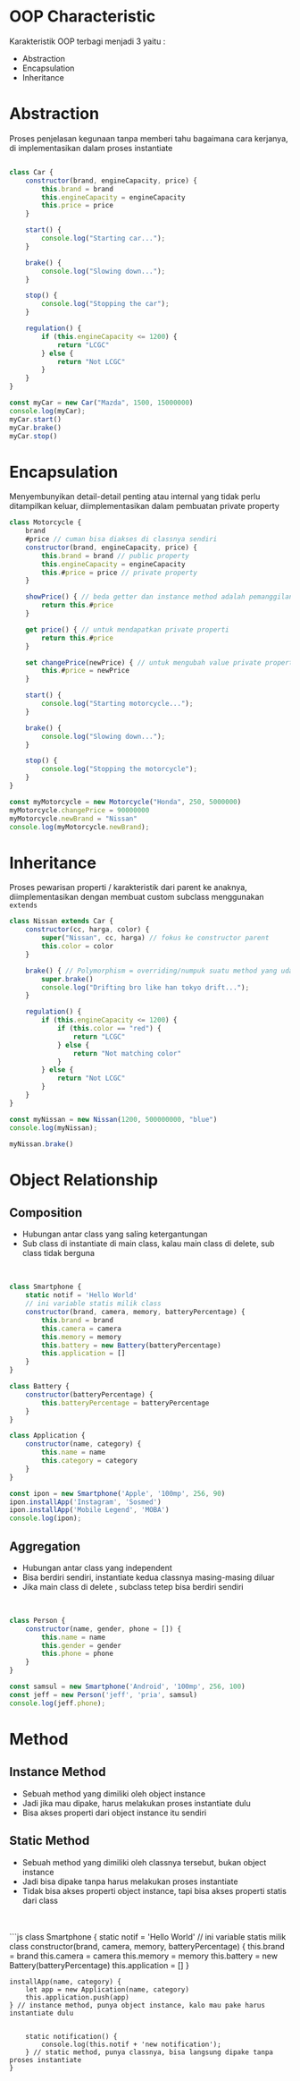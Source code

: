 # OOP Characteristic
Karakteristik OOP terbagi menjadi 3 yaitu : 
- Abstraction
- Encapsulation
- Inheritance

# Abstraction
Proses penjelasan kegunaan tanpa memberi tahu bagaimana cara kerjanya, di implementasikan dalam proses instantiate
```js

class Car {
    constructor(brand, engineCapacity, price) {
        this.brand = brand
        this.engineCapacity = engineCapacity
        this.price = price
    }

    start() {
        console.log("Starting car...");
    }

    brake() {
        console.log("Slowing down...");
    }

    stop() {
        console.log("Stopping the car");
    }

    regulation() {
        if (this.engineCapacity <= 1200) {
            return "LCGC"
        } else {
            return "Not LCGC"
        }
    }
}

const myCar = new Car("Mazda", 1500, 15000000)
console.log(myCar);
myCar.start()
myCar.brake()
myCar.stop()
```

# Encapsulation
Menyembunyikan detail-detail penting atau internal yang tidak perlu ditampilkan keluar, diimplementasikan dalam pembuatan private property
```js
class Motorcycle {
    brand
    #price // cuman bisa diakses di classnya sendiri
    constructor(brand, engineCapacity, price) {
        this.brand = brand // public property
        this.engineCapacity = engineCapacity
        this.#price = price // private property
    }

    showPrice() { // beda getter dan instance method adalah pemanggilannya, instance method harus di invoke
        return this.#price
    }

    get price() { // untuk mendapatkan private properti
        return this.#price
    }

    set changePrice(newPrice) { // untuk mengubah value private properti
        this.#price = newPrice
    }

    start() {
        console.log("Starting motorcycle...");
    }

    brake() {
        console.log("Slowing down...");
    }

    stop() {
        console.log("Stopping the motorcycle");
    }
}

const myMotorcycle = new Motorcycle("Honda", 250, 5000000)
myMotorcycle.changePrice = 90000000
myMotorcycle.newBrand = "Nissan"
console.log(myMotorcycle.newBrand);
```

# Inheritance
Proses pewarisan properti / karakteristik dari parent ke anaknya, diimplementasikan dengan membuat custom subclass menggunakan ``extends``
```js
class Nissan extends Car {
    constructor(cc, harga, color) {
        super("Nissan", cc, harga) // fokus ke constructor parent
        this.color = color
    }

    brake() { // Polymorphism = overriding/numpuk suatu method yang udah ada di parent
        super.brake()
        console.log("Drifting bro like han tokyo drift...");
    }

    regulation() {
        if (this.engineCapacity <= 1200) {
            if (this.color == "red") {
                return "LCGC"
            } else {
                return "Not matching color"
            }
        } else {
            return "Not LCGC"
        }
    }
}

const myNissan = new Nissan(1200, 500000000, "blue")
console.log(myNissan);

myNissan.brake()
```

# Object Relationship
## Composition
- Hubungan antar class yang saling ketergantungan
- Sub class di instantiate di main class, kalau main class di delete, sub class tidak berguna
<br>

```js
class Smartphone {
    static notif = 'Hello World'
    // ini variable statis milik class
    constructor(brand, camera, memory, batteryPercentage) {
        this.brand = brand
        this.camera = camera
        this.memory = memory
        this.battery = new Battery(batteryPercentage)
        this.application = []
    }
}

class Battery {
    constructor(batteryPercentage) {
        this.batteryPercentage = batteryPercentage
    }
}

class Application {
    constructor(name, category) {
        this.name = name
        this.category = category
    }
}

const ipon = new Smartphone('Apple', '100mp', 256, 90)
ipon.installApp('Instagram', 'Sosmed')
ipon.installApp('Mobile Legend', 'MOBA')
console.log(ipon);
```

## Aggregation
- Hubungan antar class yang independent
- Bisa berdiri sendiri, instantiate kedua classnya masing-masing diluar 
- Jika main class di delete , subclass tetep bisa berdiri sendiri
<br>

```js
class Person {
    constructor(name, gender, phone = []) {
        this.name = name
        this.gender = gender
        this.phone = phone
    }
}

const samsul = new Smartphone('Android', '100mp', 256, 100)
const jeff = new Person('jeff', 'pria', samsul)
console.log(jeff.phone);
```

# Method
## Instance Method
- Sebuah method yang dimiliki oleh object instance
- Jadi jika mau dipake, harus melakukan proses instantiate dulu
- Bisa akses properti dari object instance itu sendiri
## Static Method
- Sebuah method yang dimiliki oleh classnya tersebut, bukan object instance
- Jadi bisa dipake tanpa harus melakukan proses instantiate
- Tidak bisa akses properti object instance, tapi bisa akses properti statis dari class
<br>
<br>
```js
class Smartphone {
    static notif = 'Hello World'
    // ini variable statis milik class
    constructor(brand, camera, memory, batteryPercentage) {
        this.brand = brand
        this.camera = camera
        this.memory = memory
        this.battery = new Battery(batteryPercentage)
        this.application = []
    }

    installApp(name, category) {
        let app = new Application(name, category)
        this.application.push(app)
    } // instance method, punya object instance, kalo mau pake harus instantiate dulu
```

    static notification() {
        console.log(this.notif + 'new notification');
    } // static method, punya classnya, bisa langsung dipake tanpa proses instantiate
}
```
